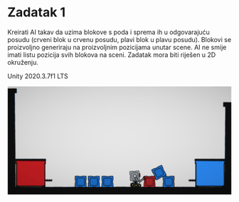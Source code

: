 # Zadatak 1

Kreirati AI takav da uzima blokove s poda i sprema ih u odgovarajuću posudu (crveni blok u crvenu posudu, plavi blok u plavu posudu). Blokovi se proizvoljno generiraju na proizvoljnim pozicijama unutar scene. AI ne smije imati listu pozicija svih blokova na sceni. Zadatak mora biti riješen u 2D okruženju.

Unity 2020.3.7f1 LTS

<img src="./Z1.png">
